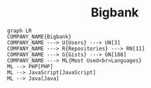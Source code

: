 <h1 align="center">Bigbank</h1>

```mermaid
graph LR
COMPANY_NAME{Bigbank}
COMPANY_NAME ---> U{Users} ---> UN[3]
COMPANY_NAME ---> R{Repositories} ---> RN[11]
COMPANY_NAME ---> G{Gists} ---> GN[108]
COMPANY_NAME ---> ML{Most Used<br>Languages}
ML --> PHP[PHP]
ML --> JavaScript[JavaScript]
ML --> Java[Java]
```
